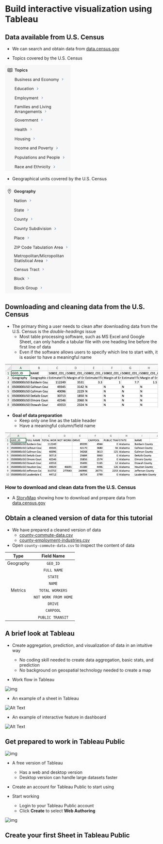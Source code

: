 # Build interactive visualization using Tableau

## Data available from U.S. Census

- We can search and obtain data from [data.census.gov](https://data.census.gov/)

- Topics covered by the U.S. Census
  
![img](https://github.com/jiashenyue/data-viz-non-coders-boot-camp/blob/main/pictures/63-census-topics.png)

- Geographical units covered by the U.S. Census

![img](https://github.com/jiashenyue/data-viz-non-coders-boot-camp/blob/main/pictures/64-census-geographies.png)

## Downloading and cleaning data from the U.S. Census

- The primary thing a user needs to clean after downloading data from the U.S. Census is the *double-headings* issue
  - Most table processing software, such as MS Excel and Google Sheet, can only handle a tabular file with one heading line before the first line of data
  - Even if the software allows users to specify which line to start with, it is easier to have a meaningful name

![img](https://github.com/jiashenyue/data-viz-non-coders-boot-camp/blob/main/pictures/65-census-dbl-heading.png)

- **Goal of data preparation**
  - Keep only one line as the table header
  - Have a meaningful column/field name

![img](https://github.com/jiashenyue/data-viz-non-coders-boot-camp/blob/main/pictures/66-census-data-cleaned.png)

### How to download and clean data from the U.S. Census

- A [StoryMap](https://arcg.is/4yiG1) showing how to download and prepare data from [data.census.gov](https://data.census.gov/)

## Obtain a cleaned version of data for this tutorial

- We have prepared a cleaned version of data
  - [county-commute-data.csv](https://github.com/jiashenyue/data-viz-non-coders-boot-camp/blob/main/data/county-commute-data.csv)
  - [county-employment-industries.csv](https://github.com/jiashenyue/data-viz-non-coders-boot-camp/blob/main/data/county-employment-industries.csv)
- Open `county-commute-data.csv` to inspect the content of data

| Type | Field Name |
| :--------: | :-------: |
| Geography | `GEO_ID` |
|  | `FULL NAME` |
|  | `STATE` |
|  | `NAME` |
| Metrics | `TOTAL WORKERS` |
|  | `NOT WORK FROM HOME` |
|  | `DRIVE` |
|  | `CARPOOL` |
|  | `PUBLIC TRANSIT` |

## A brief look at Tableau

- Create aggregation, prediction, and visualization of data in an intuitive way
  - No coding skill needed to create data aggregation, basic stats, and prediction
  - No background on geospatial technology needed to create a map

- Work flow in Tableau

![img]()

- An example of a sheet in Tableau

![Alt Text]()

- An example of interactive feature in dashboard

![Alt Text]()


## Get prepared to work in Tableau Public

![img]()

- A free version of Tableau
  - Has a web and desktop version
  - Desktop version can handle large datasets faster

- Create an account for Tableau Public to start using

- Start working
  - Login to your Tableau Public account
  - Click **Create** to select **Web Authoring**

![img]()

## Create your first Sheet in Tableau Public
